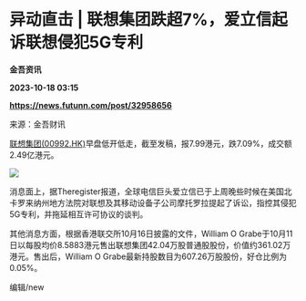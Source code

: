 # 异动直击 | 联想集团跌超7%，爱立信起诉联想侵犯5G专利
**金吾资讯**

**2023-10-18 03:15**

**https://news.futunn.com/post/32958656**

来源：金吾财讯

[联想集团(00992.HK)](https://www.futunn.com/quote/stock?m=hk&code=00992)早盘低开低走，截至发稿，报7.99港元，跌7.09%，成交额2.49亿港元。

![](https://postimg.futunn.com/1697593732231977921936.png)

消息面上，据Theregister报道，全球电信巨头爱立信已于上周晚些时候在美国北卡罗来纳州地方法院对联想及其移动设备子公司摩托罗拉提起了诉讼，指控其侵犯5G专利，并拖延相互许可协议的谈判。

其他消息方面，根据香港联交所10月16日披露的文件，William O Grabe于10月11日以每股均价8.5883港元售出联想集团42.04万股普通股股份，价值约361.02万港元。售出后，William O Grabe最新持股数目为607.26万股股份，好仓比例为0.05%。

编辑/new